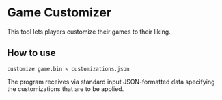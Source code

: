 # Game Customizer

This tool lets players customize their games to their liking.

## How to use

    customize game.bin < customizations.json

The program receives via standard input JSON-formatted data
specifying the customizations that are to be applied.
